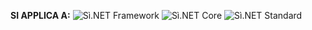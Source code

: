 <Token>**SI APPLICA A:** ![Sì](media/yes-icon.png).NET Framework ![Sì](media/yes-icon.png).NET Core ![Sì](media/yes-icon.png).NET Standard </Token>
